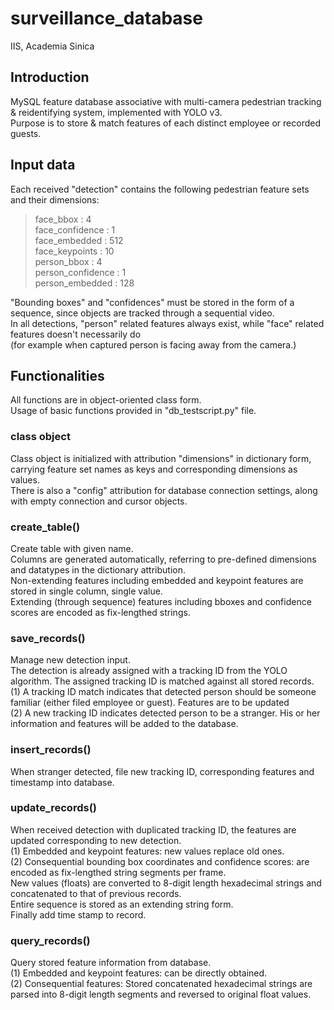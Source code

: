 # surveillance_database
IIS, Academia Sinica

## Introduction
MySQL feature database associative with multi-camera pedestrian tracking & reidentifying system, implemented with YOLO v3. <br />
Purpose is to store & match features of each distinct employee or recorded guests. <br />

## Input data
Each received "detection" contains the following pedestrian feature sets and their dimensions: <br />
> face_bbox         : 4  <br />
> face_confidence   : 1  <br />
> face_embedded     : 512<br />
> face_keypoints    : 10 <br />
> person_bbox       : 4  <br />
> person_confidence : 1  <br />
> person_embedded   : 128<br />

"Bounding boxes" and "confidences" must be stored in the form of a sequence, since objects are tracked through a sequential video. <br />
In all detections, "person" related features always exist, while "face" related features doesn't necessarily do <br />
(for example when captured person is facing away from the camera.) <br />

## Functionalities
All functions are in object-oriented class form. <br />
Usage of basic functions provided in "db_testscript.py" file. <br />

### class object
Class object is initialized with attribution "dimensions" in dictionary form, carrying feature set names as keys and corresponding dimensions as values. <br />
There is also a "config" attribution for database connection settings, along with empty connection and cursor objects. <br />

### create_table()
Create table with given name. <br />
Columns are generated automatically, referring to pre-defined dimensions and datatypes in the dictionary attribution. <br />
Non-extending features including embedded and keypoint features are stored in single column, single value. <br />
Extending (through sequence) features including bboxes and confidence scores are encoded as fix-lengthed strings. <br />

### save_records()
Manage new detection input. <br />
The detection is already assigned with a tracking ID from the YOLO algorithm. The assigned tracking ID is matched against all stored records. <br />
(1) A tracking ID match indicates that detected person should be someone familiar (either filed employee or guest). Features are to be updated <br /> 
(2) A new tracking ID indicates detected person to be a stranger. His or her information and features will be added to the database. <br />

### insert_records()
When stranger detected, file new tracking ID, corresponding features and timestamp into database. <br />

### update_records()
When received detection with duplicated tracking ID, the features are updated corresponding to new detection. <br />
(1) Embedded and keypoint features: new values replace old ones. <br />
(2) Consequential bounding box coordinates and confidence scores: are encoded as fix-lengthed string segments per frame. <br />
New values (floats) are converted to 8-digit length hexadecimal strings and concatenated to that of previous records. <br />
Entire sequence is stored as an extending string form. <br />
Finally add time stamp to record. <br />

### query_records()
Query stored feature information from database. <br />
(1) Embedded and keypoint features: can be directly obtained. <br />
(2) Consequential features: Stored concatenated hexadecimal strings are parsed into 8-digit length segments and reversed to original float values. <br />
